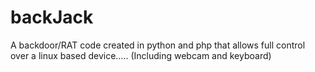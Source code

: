 # backJack
A backdoor/RAT code created in python and php that allows full control over a linux based device..... (Including webcam and keyboard)
